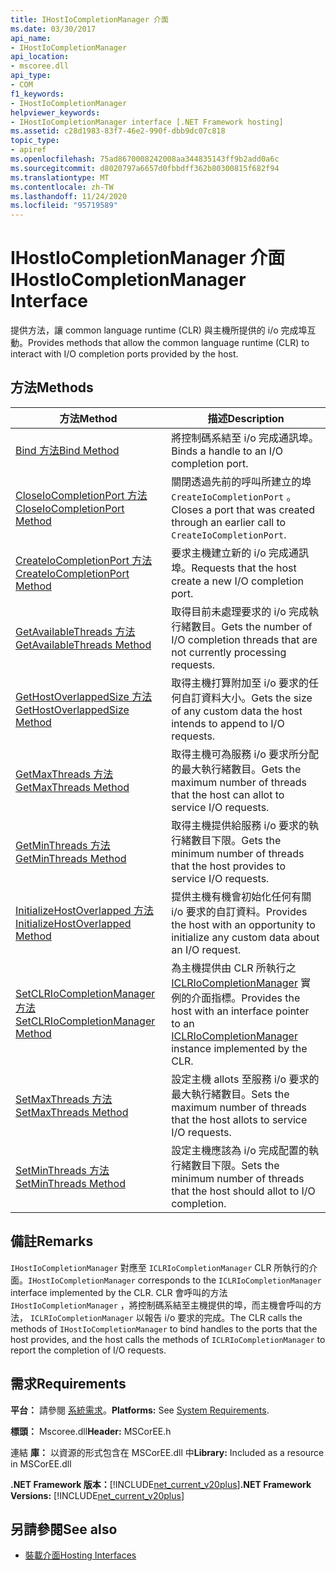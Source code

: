 ```yaml
---
title: IHostIoCompletionManager 介面
ms.date: 03/30/2017
api_name:
- IHostIoCompletionManager
api_location:
- mscoree.dll
api_type:
- COM
f1_keywords:
- IHostIoCompletionManager
helpviewer_keywords:
- IHostIoCompletionManager interface [.NET Framework hosting]
ms.assetid: c28d1983-83f7-46e2-990f-dbb9dc07c818
topic_type:
- apiref
ms.openlocfilehash: 75ad8670008242008aa344835143ff9b2add0a6c
ms.sourcegitcommit: d8020797a6657d0fbbdff362b80300815f682f94
ms.translationtype: MT
ms.contentlocale: zh-TW
ms.lasthandoff: 11/24/2020
ms.locfileid: "95719589"
---
```

# <a name="ihostiocompletionmanager-interface"></a><span data-ttu-id="9963b-102">IHostIoCompletionManager 介面</span><span class="sxs-lookup"><span data-stu-id="9963b-102">IHostIoCompletionManager Interface</span></span>

<span data-ttu-id="9963b-103">提供方法，讓 common language runtime (CLR) 與主機所提供的 i/o 完成埠互動。</span><span class="sxs-lookup"><span data-stu-id="9963b-103">Provides methods that allow the common language runtime (CLR) to interact with I/O completion ports provided by the host.</span></span>  
  
## <a name="methods"></a><span data-ttu-id="9963b-104">方法</span><span class="sxs-lookup"><span data-stu-id="9963b-104">Methods</span></span>  
  
|<span data-ttu-id="9963b-105">方法</span><span class="sxs-lookup"><span data-stu-id="9963b-105">Method</span></span>|<span data-ttu-id="9963b-106">描述</span><span class="sxs-lookup"><span data-stu-id="9963b-106">Description</span></span>|  
|------------|-----------------|  
|[<span data-ttu-id="9963b-107">Bind 方法</span><span class="sxs-lookup"><span data-stu-id="9963b-107">Bind Method</span></span>](ihostiocompletionmanager-bind-method.md)|<span data-ttu-id="9963b-108">將控制碼系結至 i/o 完成通訊埠。</span><span class="sxs-lookup"><span data-stu-id="9963b-108">Binds a handle to an I/O completion port.</span></span>|  
|[<span data-ttu-id="9963b-109">CloseIoCompletionPort 方法</span><span class="sxs-lookup"><span data-stu-id="9963b-109">CloseIoCompletionPort Method</span></span>](ihostiocompletionmanager-closeiocompletionport-method.md)|<span data-ttu-id="9963b-110">關閉透過先前的呼叫所建立的埠 `CreateIoCompletionPort` 。</span><span class="sxs-lookup"><span data-stu-id="9963b-110">Closes a port that was created through an earlier call to `CreateIoCompletionPort`.</span></span>|  
|[<span data-ttu-id="9963b-111">CreateIoCompletionPort 方法</span><span class="sxs-lookup"><span data-stu-id="9963b-111">CreateIoCompletionPort Method</span></span>](ihostiocompletionmanager-createiocompletionport-method.md)|<span data-ttu-id="9963b-112">要求主機建立新的 i/o 完成通訊埠。</span><span class="sxs-lookup"><span data-stu-id="9963b-112">Requests that the host create a new I/O completion port.</span></span>|  
|[<span data-ttu-id="9963b-113">GetAvailableThreads 方法</span><span class="sxs-lookup"><span data-stu-id="9963b-113">GetAvailableThreads Method</span></span>](ihostiocompletionmanager-getavailablethreads-method.md)|<span data-ttu-id="9963b-114">取得目前未處理要求的 i/o 完成執行緒數目。</span><span class="sxs-lookup"><span data-stu-id="9963b-114">Gets the number of I/O completion threads that are not currently processing requests.</span></span>|  
|[<span data-ttu-id="9963b-115">GetHostOverlappedSize 方法</span><span class="sxs-lookup"><span data-stu-id="9963b-115">GetHostOverlappedSize Method</span></span>](ihostiocompletionmanager-gethostoverlappedsize-method.md)|<span data-ttu-id="9963b-116">取得主機打算附加至 i/o 要求的任何自訂資料大小。</span><span class="sxs-lookup"><span data-stu-id="9963b-116">Gets the size of any custom data the host intends to append to I/O requests.</span></span>|  
|[<span data-ttu-id="9963b-117">GetMaxThreads 方法</span><span class="sxs-lookup"><span data-stu-id="9963b-117">GetMaxThreads Method</span></span>](ihostiocompletionmanager-getmaxthreads-method.md)|<span data-ttu-id="9963b-118">取得主機可為服務 i/o 要求所分配的最大執行緒數目。</span><span class="sxs-lookup"><span data-stu-id="9963b-118">Gets the maximum number of threads that the host can allot to service I/O requests.</span></span>|  
|[<span data-ttu-id="9963b-119">GetMinThreads 方法</span><span class="sxs-lookup"><span data-stu-id="9963b-119">GetMinThreads Method</span></span>](ihostiocompletionmanager-getminthreads-method.md)|<span data-ttu-id="9963b-120">取得主機提供給服務 i/o 要求的執行緒數目下限。</span><span class="sxs-lookup"><span data-stu-id="9963b-120">Gets the minimum number of threads that the host provides to service I/O requests.</span></span>|  
|[<span data-ttu-id="9963b-121">InitializeHostOverlapped 方法</span><span class="sxs-lookup"><span data-stu-id="9963b-121">InitializeHostOverlapped Method</span></span>](ihostiocompletionmanager-initializehostoverlapped-method.md)|<span data-ttu-id="9963b-122">提供主機有機會初始化任何有關 i/o 要求的自訂資料。</span><span class="sxs-lookup"><span data-stu-id="9963b-122">Provides the host with an opportunity to initialize any custom data about an I/O request.</span></span>|  
|[<span data-ttu-id="9963b-123">SetCLRIoCompletionManager 方法</span><span class="sxs-lookup"><span data-stu-id="9963b-123">SetCLRIoCompletionManager Method</span></span>](ihostiocompletionmanager-setclriocompletionmanager-method.md)|<span data-ttu-id="9963b-124">為主機提供由 CLR 所執行之 [ICLRIoCompletionManager](iclriocompletionmanager-interface.md) 實例的介面指標。</span><span class="sxs-lookup"><span data-stu-id="9963b-124">Provides the host with an interface pointer to an [ICLRIoCompletionManager](iclriocompletionmanager-interface.md) instance implemented by the CLR.</span></span>|  
|[<span data-ttu-id="9963b-125">SetMaxThreads 方法</span><span class="sxs-lookup"><span data-stu-id="9963b-125">SetMaxThreads Method</span></span>](ihostiocompletionmanager-setmaxthreads-method.md)|<span data-ttu-id="9963b-126">設定主機 allots 至服務 i/o 要求的最大執行緒數目。</span><span class="sxs-lookup"><span data-stu-id="9963b-126">Sets the maximum number of threads that the host allots to service I/O requests.</span></span>|  
|[<span data-ttu-id="9963b-127">SetMinThreads 方法</span><span class="sxs-lookup"><span data-stu-id="9963b-127">SetMinThreads Method</span></span>](ihostiocompletionmanager-setminthreads-method.md)|<span data-ttu-id="9963b-128">設定主機應該為 i/o 完成配置的執行緒數目下限。</span><span class="sxs-lookup"><span data-stu-id="9963b-128">Sets the minimum number of threads that the host should allot to I/O completion.</span></span>|  
  
## <a name="remarks"></a><span data-ttu-id="9963b-129">備註</span><span class="sxs-lookup"><span data-stu-id="9963b-129">Remarks</span></span>  

 <span data-ttu-id="9963b-130">`IHostIoCompletionManager` 對應至 `ICLRIoCompletionManager` CLR 所執行的介面。</span><span class="sxs-lookup"><span data-stu-id="9963b-130">`IHostIoCompletionManager` corresponds to the `ICLRIoCompletionManager` interface implemented by the CLR.</span></span> <span data-ttu-id="9963b-131">CLR 會呼叫的方法 `IHostIoCompletionManager` ，將控制碼系結至主機提供的埠，而主機會呼叫的方法， `ICLRIoCompletionManager` 以報告 i/o 要求的完成。</span><span class="sxs-lookup"><span data-stu-id="9963b-131">The CLR calls the methods of `IHostIoCompletionManager` to bind handles to the ports that the host provides, and the host calls the methods of `ICLRIoCompletionManager` to report the completion of I/O requests.</span></span>  
  
## <a name="requirements"></a><span data-ttu-id="9963b-132">需求</span><span class="sxs-lookup"><span data-stu-id="9963b-132">Requirements</span></span>  

 <span data-ttu-id="9963b-133">**平台：** 請參閱 [系統需求](../../get-started/system-requirements.md)。</span><span class="sxs-lookup"><span data-stu-id="9963b-133">**Platforms:** See [System Requirements](../../get-started/system-requirements.md).</span></span>  
  
 <span data-ttu-id="9963b-134">**標頭：** Mscoree.dll</span><span class="sxs-lookup"><span data-stu-id="9963b-134">**Header:** MSCorEE.h</span></span>  
  
 <span data-ttu-id="9963b-135">連結 **庫：** 以資源的形式包含在 MSCorEE.dll 中</span><span class="sxs-lookup"><span data-stu-id="9963b-135">**Library:** Included as a resource in MSCorEE.dll</span></span>  
  
 <span data-ttu-id="9963b-136">**.NET Framework 版本：**[!INCLUDE[net_current_v20plus](../../../../includes/net-current-v20plus-md.md)]</span><span class="sxs-lookup"><span data-stu-id="9963b-136">**.NET Framework Versions:** [!INCLUDE[net_current_v20plus](../../../../includes/net-current-v20plus-md.md)]</span></span>  
  
## <a name="see-also"></a><span data-ttu-id="9963b-137">另請參閱</span><span class="sxs-lookup"><span data-stu-id="9963b-137">See also</span></span>

- [<span data-ttu-id="9963b-138">裝載介面</span><span class="sxs-lookup"><span data-stu-id="9963b-138">Hosting Interfaces</span></span>](hosting-interfaces.md)

